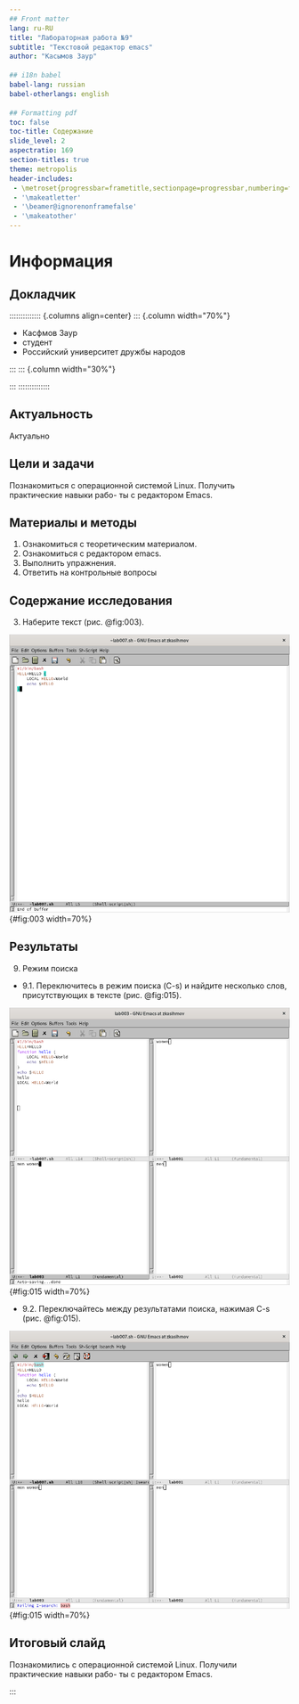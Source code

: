 ```yaml
---
## Front matter
lang: ru-RU
title: "Лабораторная работа №9"
subtitle: "Текстовой редактор emacs"
author: "Касымов Заур"

## i18n babel
babel-lang: russian
babel-otherlangs: english

## Formatting pdf
toc: false
toc-title: Содержание
slide_level: 2
aspectratio: 169
section-titles: true
theme: metropolis
header-includes:
 - \metroset{progressbar=frametitle,sectionpage=progressbar,numbering=fraction}
 - '\makeatletter'
 - '\beamer@ignorenonframefalse'
 - '\makeatother'
---
```


# Информация

## Докладчик

:::::::::::::: {.columns align=center}
::: {.column width="70%"}

  * Касфмов Заур
  * студент
  * Российский университет дружбы народов
  
:::
::: {.column width="30%"}


:::
::::::::::::::

## Актуальность

Актуально

## Цели и задачи

Познакомиться с операционной системой Linux. Получить практические навыки рабо-
ты с редактором Emacs.

## Материалы и методы
1. Ознакомиться с теоретическим материалом.
2. Ознакомиться с редактором emacs.
3. Выполнить упражнения.
4. Ответить на контрольные вопросы

## Содержание исследования

3. Наберите текст (рис. @fig:003).

![Набранный текст](image/1.png){#fig:003 width=70%}

## Результаты

9. Режим поиска
- 9.1. Переключитесь в режим поиска (C-s) и найдите несколько слов, присутствующих
в тексте (рис. @fig:015).

![](image/10.png){#fig:015 width=70%}

- 9.2. Переключайтесь между результатами поиска, нажимая C-s (рис. @fig:015).

![](image/11.png){#fig:015 width=70%}



## Итоговый слайд
Познакомились с операционной системой Linux. Получили практические навыки рабо-
ты с редактором Emacs.


:::

